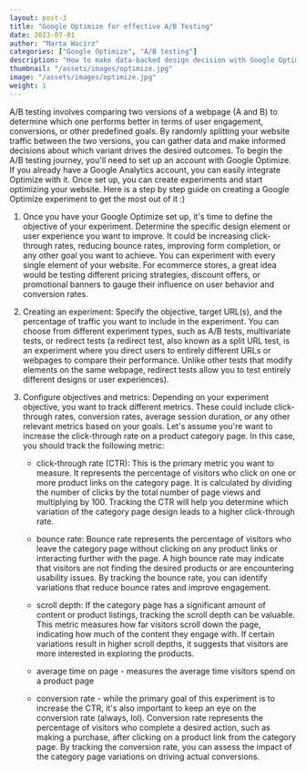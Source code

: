 ```yaml
---
layout: post-3
title: "Google Optimize for effective A/B Testing"
date: 2023-07-01
author: "Marta Wacirz"
categories: ["Google Optimize", "A/B testing"]
description: "How to make data-backed design decision with Google Optimize (step-by-step)"
thumbnail: "/assets/images/optimize.jpg"
image: "/assets/images/optimize.jpg"
weight: 1
---
```


A/B testing involves comparing two versions of a webpage (A and B) to determine which one performs better in terms of user engagement, conversions, or other predefined goals. By randomly splitting your website traffic between the two versions, you can gather data and make informed decisions about which variant drives the desired outcomes. To begin the A/B testing journey, you'll need to set up an account with Google Optimize. If you already have a Google Analytics account, you can easily integrate Optimize with it. Once set up, you can create experiments and start optimizing your website. Here is a step by step guide on creating a Google Optimize experiment to get the most out of it :)

1. Once you have your Google Optimize set up, it's time to define the objective of your experiment. Determine the specific design element or user experience you want to improve. It could be increasing click-through rates, reducing bounce rates, improving form completion, or any other goal you want to achieve. You can experiment with every single element of your website. For ecommerce stores, a great idea would be testing different pricing strategies, discount offers, or promotional banners to gauge their influence on user behavior and conversion rates. 

2. Creating an experiment: Specify the objective, target URL(s), and the percentage of traffic you want to include in the experiment. You can choose from different experiment types, such as A/B tests, multivariate tests, or redirect tests (a redirect test, also known as a split URL test, is an experiment where you direct users to entirely different URLs or webpages to compare their performance. Unlike other tests that modify elements on the same webpage, redirect tests allow you to test entirely different designs or user experiences).

3. Configure objectives and metrics: Depending on your experiment objective, you want to track different metrics. These could include click-through rates, conversion rates, average session duration, or any other relevant metrics based on your goals. Let's assume you're want to increase the click-through rate on a product category page. In this case, you should track the following metric:

   - click-through rate (CTR): This is the primary metric you want to measure. It represents the percentage of visitors who click on one or more product links on the category page. It is calculated by dividing the number of clicks by the total number of page views and multiplying by 100. Tracking the CTR will help you determine which variation of the category page design leads to a higher click-through rate.
  
   - bounce rate: Bounce rate represents the percentage of visitors who leave the category page without clicking on any product links or interacting further with the page. A high bounce rate may indicate that visitors are not finding the desired products or are encountering usability issues. By tracking the bounce rate, you can identify variations that reduce bounce rates and improve engagement.
  
   - scroll depth: If the category page has a significant amount of content or product listings, tracking the scroll depth can be valuable. This metric measures how far visitors scroll down the page, indicating how much of the content they engage with. If certain variations result in higher scroll depths, it suggests that visitors are more interested in exploring the products.
  
   - average time on page - measures the average time visitors spend on a product page
  
   - conversion rate - while the primary goal of this experiment is to increase the CTR, it's also important to keep an eye on the conversion rate (always, lol). Conversion rate represents the percentage of visitors who complete a desired action, such as making a purchase, after clicking on a product link from the category page. By tracking the conversion rate, you can assess the impact of the category page variations on driving actual conversions.
